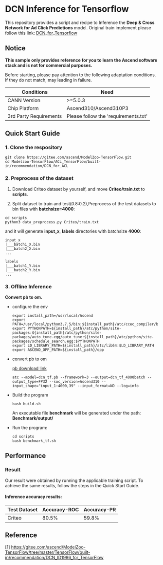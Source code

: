 

# DCN Inference for Tensorflow 

This repository provides a script and recipe to Inference the **Deep & Cross Network for Ad Click Predictions** model. Original train implement please follow this link: [DCN_for_Tensorflow](https://gitee.com/ascend/ModelZoo-TensorFlow/tree/master/TensorFlow/built-in/recommendation/DCN_ID1986_for_TensorFlow)

## Notice
**This sample only provides reference for you to learn the Ascend software stack and is not for commercial purposes.**

Before starting, please pay attention to the following adaptation conditions. If they do not match, may leading in failure.

| Conditions | Need |
| --- | --- |
| CANN Version | >=5.0.3 |
| Chip Platform| Ascend310/Ascend310P3 |
| 3rd Party Requirements| Please follow the 'requirements.txt' |

## Quick Start Guide

### 1. Clone the respository

```shell
git clone https://gitee.com/ascend/ModelZoo-TensorFlow.git
cd Modelzoo-TensorFlow/ACL_TensorFlow/built-in/recommendation/DCN_for_ACL
```

### 2. Preprocess of the dataset

1. Download Criteo dataset by yourself, and move **Criteo/train.txt** to **scripts**.

2. Split dataset to train and test(0.8:0.2),Preprocess of the test datasets to bin files with **batchsize=4000**:
```
cd scripts
python3 data_preprocess.py Criteo/train.txt
```
and it will generate **input_x**, **labels** directories with batchsize **4000**:
```
input_x
|___batch1_X.bin
|___batch2_X.bin
...

labels
|___batch1_Y.bin
|___batch2_Y.bin
...
```

### 3. Offline Inference

**Convert pb to om.**

- configure the env

  ```
  export install_path=/usr/local/Ascend
  export PATH=/usr/local/python3.7.5/bin:${install_path}/atc/ccec_compiler/bin:${install_path}/atc/bin:$PATH
  export PYTHONPATH=${install_path}/atc/python/site-packages:${install_path}/atc/python/site-packages/auto_tune.egg/auto_tune:${install_path}/atc/python/site-packages/schedule_search.egg:$PYTHONPATH
  export LD_LIBRARY_PATH=${install_path}/atc/lib64:$LD_LIBRARY_PATH
  export ASCEND_OPP_PATH=${install_path}/opp
  ```

- convert pb to om

  [pb download link](https://modelzoo-train-atc.obs.cn-north-4.myhuaweicloud.com/003_Atc_Models/modelzoo/Official/recommendation/DCN_for_ACL.zip)

  ```
  atc --model=dcn_tf.pb --framework=3 --output=dcn_tf_4000batch --output_type=FP32 --soc_version=Ascend310 --input_shape="input_1:4000,39" --input_format=ND --log=info
  ```

- Build the program

  ```
  bash build.sh
  ```
  An executable file **benchmark** will be generated under the path: **Benchmark/output/**

- Run the program:

  ```
  cd scripts
  bash benchmark_tf.sh
  ```



## Performance

### Result

Our result were obtained by running the applicable training script. To achieve the same results, follow the steps in the Quick Start Guide.

#### Inference accuracy results:

| Test Dataset | Accuracy-ROC |Accuracy-PR |
|--------------|-------------------|---------|
|  Criteo        | 80.5%             | 59.8% |

## Reference
[1] https://gitee.com/ascend/ModelZoo-TensorFlow/tree/master/TensorFlow/built-in/recommendation/DCN_ID1986_for_TensorFlow

